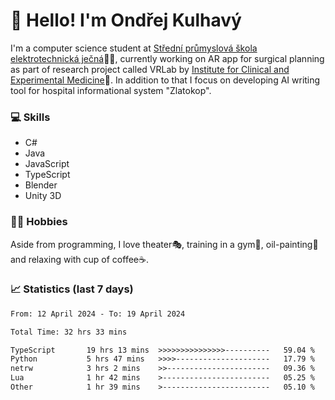 # 👋 Hello! I'm Ondřej Kulhavý

I'm a computer science student at [Střední průmyslová škola elektrotechnická ječná](https://www.spsejecna.cz/)👨‍🎓, currently working on AR app for surgical planning as part of research project called VRLab by [Institute for Clinical and Experimental Medicine](https://www.ikem.cz/en/)🏥.
In addition to that I focus on developing AI writing tool for hospital informational system "Zlatokop".

### 💻 Skills
- C#
- Java
- JavaScript
- TypeScript
- Blender
- Unity 3D

### 🏋️‍♂️ Hobbies

Aside from programming, I love theater🎭, training in a gym💪, oil-painting🎨 and relaxing with cup of coffee☕.
### 📈 Statistics (last 7 days)
<!--START_SECTION:waka-->

```txt
From: 12 April 2024 - To: 19 April 2024

Total Time: 32 hrs 33 mins

TypeScript       19 hrs 13 mins  >>>>>>>>>>>>>>>----------   59.04 %
Python           5 hrs 47 mins   >>>>---------------------   17.79 %
netrw            3 hrs 2 mins    >>-----------------------   09.36 %
Lua              1 hr 42 mins    >------------------------   05.25 %
Other            1 hr 39 mins    >------------------------   05.10 %
```

<!--END_SECTION:waka-->



